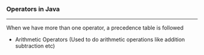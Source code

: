 ### **Operators in Java**
---

When we have more than one operator, a precedence table is followed

* Arithmetic Operators
(Used to do arithmetic operations like addition subtraction etc)
